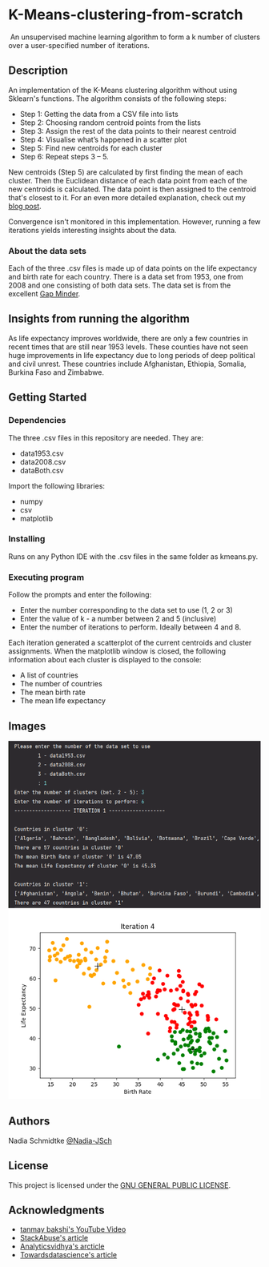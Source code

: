 # K-Means-clustering-from-scratch
 An unsupervised machine learning algorithm to form a k number of clusters over a user-specified number of iterations. 

## Description

An implementation of the K-Means clustering algorithm without using Sklearn's functions. The algorithm consists of the following steps:
- Step 1: Getting the data from a CSV file into lists
- Step 2: Choosing random centroid points from the lists
- Step 3: Assign the rest of the data points to their nearest centroid
- Step 4: Visualise what’s happened in a scatter plot
- Step 5: Find new centroids for each cluster 
- Step 6: Repeat steps 3 – 5.

New centroids (Step 5) are calculated by first finding the mean of each cluster. Then the Euclidean distance of each data point from each of the new centroids is calculated. The data point is then assigned to the centroid that's closest to it. 
For an even more detailed explanation, check out my [blog post](https://gearsofdevthoughts.wordpress.com/2022/06/28/k-means-clustering-the-long-way/).

Convergence isn't monitored in this implementation. However, running a few iterations yields interesting insights about the data.

### About the data sets

Each of the three .csv files is made up of data points on the life expectancy and birth rate for each country. There is a data set from 1953, one from 2008 and one consisting of both data sets. The data set is from the excellent [Gap Minder](https://www.gapminder.org/). 

## Insights from running the algorithm

As life expectancy improves worldwide, there are only a few countries in recent times that are still near 1953 levels. These counties
have not seen huge improvements in life expectancy due to long periods of deep political and civil unrest. These countries include Afghanistan,
Ethiopia, Somalia, Burkina Faso and Zimbabwe.

## Getting Started

### Dependencies

The three .csv files in this repository are needed. They are: 
* data1953.csv
* data2008.csv
* dataBoth.csv

Import the following libraries:
* numpy
* csv
* matplotlib

### Installing

Runs on any Python IDE with the .csv files in the same folder as kmeans.py.

### Executing program

Follow the prompts and enter the following:
* Enter the number corresponding to the data set to use (1, 2 or 3)
* Enter the value of k - a number between 2 and 5 (inclusive) 
* Enter the number of iterations to perform. Ideally between 4 and 8. 

Each iteration generated a scatterplot of the current centroids and cluster assignments. When the matplotlib window is closed, the following information about each cluster is displayed to the console:
* A list of countries
* The number of countries
* The mean birth rate
* The mean life expectancy

## Images
![The start menu with the first iteration's info displayed](https://github.com/Nadia-JSch/K-Means-clustering-from-scratch/blob/master/demonstration%20screenshot.png)
![A matplotlib figure generated at each iteration](https://github.com/Nadia-JSch/K-Means-clustering-from-scratch/blob/master/Iteration%204%20Demonstration.png)

## Authors

Nadia Schmidtke [@Nadia-JSch](https://github.com/Nadia-JSch)


## License

This project is licensed under the [GNU GENERAL PUBLIC LICENSE](https://github.com/Nadia-JSch/K-Means-clustering-from-scratch/blob/master/LICENSE).

## Acknowledgments

* [tanmay bakshi's YouTube Video](https://www.youtube.com/watch?v=AFS8LUgBMS0)
* [StackAbuse's article](https://stackabuse.com/k-means-clustering-with-scikit-learn/)
* [Analyticsvidhya's arcticle](https://www.analyticsvidhya.com/blog/2019/08/comprehensive-guide-k-means-clustering/#h2_10)
* [Towardsdatascience's article](https://towardsdatascience.com/create-your-own-k-means-clustering-algorithm-in-python-d7d4c9077670)
